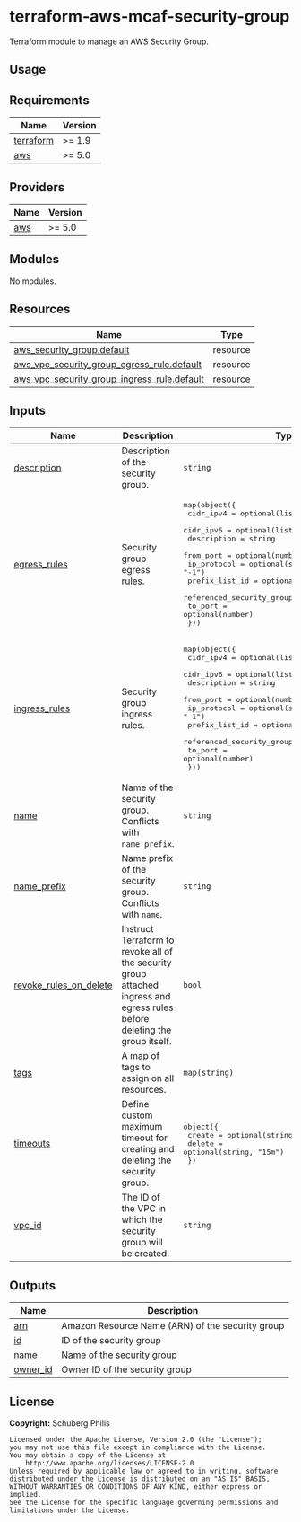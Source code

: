 # terraform-aws-mcaf-security-group

Terraform module to manage an AWS Security Group.

## Usage

<!-- BEGIN_TF_DOCS -->
## Requirements

| Name | Version |
|------|---------|
| <a name="requirement_terraform"></a> [terraform](#requirement\_terraform) | >= 1.9 |
| <a name="requirement_aws"></a> [aws](#requirement\_aws) | >= 5.0 |

## Providers

| Name | Version |
|------|---------|
| <a name="provider_aws"></a> [aws](#provider\_aws) | >= 5.0 |

## Modules

No modules.

## Resources

| Name | Type |
|------|------|
| [aws_security_group.default](https://registry.terraform.io/providers/hashicorp/aws/latest/docs/resources/security_group) | resource |
| [aws_vpc_security_group_egress_rule.default](https://registry.terraform.io/providers/hashicorp/aws/latest/docs/resources/vpc_security_group_egress_rule) | resource |
| [aws_vpc_security_group_ingress_rule.default](https://registry.terraform.io/providers/hashicorp/aws/latest/docs/resources/vpc_security_group_ingress_rule) | resource |

## Inputs

| Name | Description | Type | Default | Required |
|------|-------------|------|---------|:--------:|
| <a name="input_description"></a> [description](#input\_description) | Description of the security group. | `string` | `null` | no |
| <a name="input_egress_rules"></a> [egress\_rules](#input\_egress\_rules) | Security group egress rules. | <pre>map(object({<br/>    cidr_ipv4                    = optional(list(string))<br/>    cidr_ipv6                    = optional(list(string))<br/>    description                  = string<br/>    from_port                    = optional(number)<br/>    ip_protocol                  = optional(string, "-1")<br/>    prefix_list_id               = optional(string)<br/>    referenced_security_group_id = optional(string)<br/>    to_port                      = optional(number)<br/>  }))</pre> | `{}` | no |
| <a name="input_ingress_rules"></a> [ingress\_rules](#input\_ingress\_rules) | Security group ingress rules. | <pre>map(object({<br/>    cidr_ipv4                    = optional(list(string))<br/>    cidr_ipv6                    = optional(list(string))<br/>    description                  = string<br/>    from_port                    = optional(number)<br/>    ip_protocol                  = optional(string, "-1")<br/>    prefix_list_id               = optional(string)<br/>    referenced_security_group_id = optional(string)<br/>    to_port                      = optional(number)<br/>  }))</pre> | `{}` | no |
| <a name="input_name"></a> [name](#input\_name) | Name of the security group. Conflicts with `name_prefix`. | `string` | `null` | no |
| <a name="input_name_prefix"></a> [name\_prefix](#input\_name\_prefix) | Name prefix of the security group. Conflicts with `name`. | `string` | `null` | no |
| <a name="input_revoke_rules_on_delete"></a> [revoke\_rules\_on\_delete](#input\_revoke\_rules\_on\_delete) | Instruct Terraform to revoke all of the security group attached ingress and egress rules before deleting the group itself. | `bool` | `false` | no |
| <a name="input_tags"></a> [tags](#input\_tags) | A map of tags to assign on all resources. | `map(string)` | `{}` | no |
| <a name="input_timeouts"></a> [timeouts](#input\_timeouts) | Define custom maximum timeout for creating and deleting the security group. | <pre>object({<br/>    create = optional(string, "10m")<br/>    delete = optional(string, "15m")<br/>  })</pre> | `{}` | no |
| <a name="input_vpc_id"></a> [vpc\_id](#input\_vpc\_id) | The ID of the VPC in which the security group will be created. | `string` | `null` | no |

## Outputs

| Name | Description |
|------|-------------|
| <a name="output_arn"></a> [arn](#output\_arn) | Amazon Resource Name (ARN) of the security group |
| <a name="output_id"></a> [id](#output\_id) | ID of the security group |
| <a name="output_name"></a> [name](#output\_name) | Name of the security group |
| <a name="output_owner_id"></a> [owner\_id](#output\_owner\_id) | Owner ID of the security group |
<!-- END_TF_DOCS -->

## License

**Copyright:** Schuberg Philis

```text
Licensed under the Apache License, Version 2.0 (the "License");
you may not use this file except in compliance with the License.
You may obtain a copy of the License at
    http://www.apache.org/licenses/LICENSE-2.0
Unless required by applicable law or agreed to in writing, software
distributed under the License is distributed on an "AS IS" BASIS,
WITHOUT WARRANTIES OR CONDITIONS OF ANY KIND, either express or implied.
See the License for the specific language governing permissions and
limitations under the License.
```
